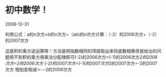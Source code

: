 # 初中数学！
2008-12-31


利用公式：a的n次方×b的n次方=（ab)的n次方计算：（-2）的2006次方+（-2）的2007次方


这是积的乘方逆运算呀！方法是把指数相同的项提取出来将底数相乘但是给出的问题用不到积的乘方用乘法分配律即可(-2)的2006次方=(-1)的2006次方*2的2006次方=2的2006次方 (-2)的2007次方=(-1)的2007次方*2的2007次方=-2的2007次方 相加变相减＝－2的2006次方
